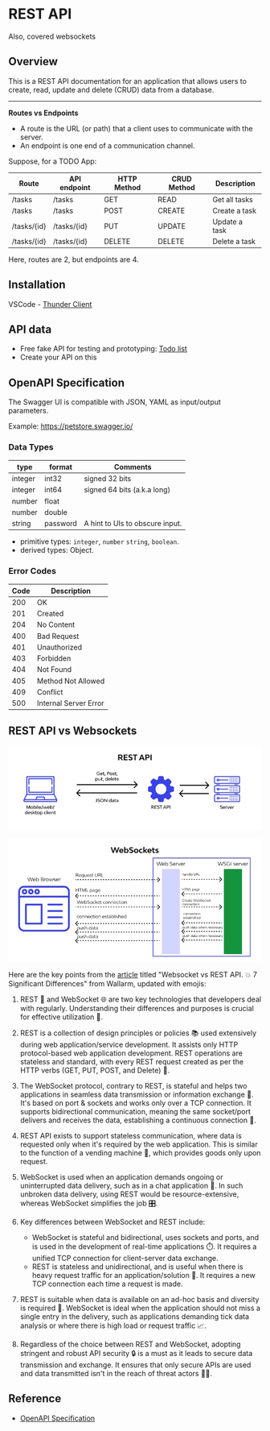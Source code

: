 # REST API

Also, covered websockets

## Overview

This is a REST API documentation for an application that allows users to create, read, update and delete (CRUD) data from a database.

---

**Routes vs Endpoints**

- A route is the URL (or path) that a client uses to communicate with the server.
- An endpoint is one end of a communication channel.

Suppose, for a TODO App:

| Route       | API endpoint | HTTP Method | CRUD Method | Description   |
| ----------- | ------------ | ----------- | ----------- | ------------- |
| /tasks      | /tasks       | GET         | READ        | Get all tasks |
| /tasks      | /tasks       | POST        | CREATE      | Create a task |
| /tasks/{id} | /tasks/{id}  | PUT         | UPDATE      | Update a task |
| /tasks/{id} | /tasks/{id}  | DELETE      | DELETE      | Delete a task |

Here, routes are 2, but endpoints are 4.

## Installation

VSCode - [Thunder Client](https://marketplace.visualstudio.com/items?itemName=rangav.vscode-thunder-client)

## API data

- Free fake API for testing and prototyping: [Todo list](https://jsonplaceholder.typicode.com/todos)
- Create your API on this

## OpenAPI Specification

The Swagger UI is compatible with JSON, YAML as input/output parameters.

Example: https://petstore.swagger.io/

### Data Types

| type    | format   | Comments                        |
| ------- | -------- | ------------------------------- |
| integer | int32    | signed 32 bits                  |
| integer | int64    | signed 64 bits (a.k.a long)     |
| number  | float    |
| number  | double   |
| string  | password | A hint to UIs to obscure input. |

- primitive types: `integer`, `number` `string`, `boolean`.
- derived types: Object.

### Error Codes

| Code | Description           |
| ---- | --------------------- |
| 200  | OK                    |
| 201  | Created               |
| 204  | No Content            |
| 400  | Bad Request           |
| 401  | Unauthorized          |
| 403  | Forbidden             |
| 404  | Not Found             |
| 405  | Method Not Allowed    |
| 409  | Conflict              |
| 500  | Internal Server Error |

## REST API vs Websockets

![](../../img/rest-api.png)

![](../../img/websockets.png)

Here are the key points from the [article](https://www.wallarm.com/what/websocket-vs-rest-api) titled "Websocket vs REST API. 💥 7 Significant Differences" from Wallarm, updated with emojis:

1. REST 🔄 and WebSocket 🌐 are two key technologies that developers deal with regularly. Understanding their differences and purposes is crucial for effective utilization 🎯.

2. REST is a collection of design principles or policies 📚 used extensively during web application/service development. It assists only HTTP protocol-based web application development. REST operations are stateless and standard, with every REST request created as per the HTTP verbs (GET, PUT, POST, and Delete) 📲.

3. The WebSocket protocol, contrary to REST, is stateful and helps two applications in seamless data transmission or information exchange 🔄. It's based on port & sockets and works only over a TCP connection. It supports bidirectional communication, meaning the same socket/port delivers and receives the data, establishing a continuous connection 🔗.

4. REST API exists to support stateless communication, where data is requested only when it's required by the web application. This is similar to the function of a vending machine 🏧, which provides goods only upon request.

5. WebSocket is used when an application demands ongoing or uninterrupted data delivery, such as in a chat application 💬. In such unbroken data delivery, using REST would be resource-extensive, whereas WebSocket simplifies the job 🎛️.

6. Key differences between WebSocket and REST include:

   - WebSocket is stateful and bidirectional, uses sockets and ports, and is used in the development of real-time applications ⏱️. It requires a unified TCP connection for client-server data exchange.
   - REST is stateless and unidirectional, and is useful when there is heavy request traffic for an application/solution 🚦. It requires a new TCP connection each time a request is made.

7. REST is suitable when data is available on an ad-hoc basis and diversity is required 🌈. WebSocket is ideal when the application should not miss a single entry in the delivery, such as applications demanding tick data analysis or where there is high load or request traffic 📈.

8. Regardless of the choice between REST and WebSocket, adopting stringent and robust API security 🔒 is a must as it leads to secure data transmission and exchange. It ensures that only secure APIs are used and data transmitted isn't in the reach of threat actors 🕵️‍♀️.

## Reference

- [OpenAPI Specification](https://swagger.io/specification/)
